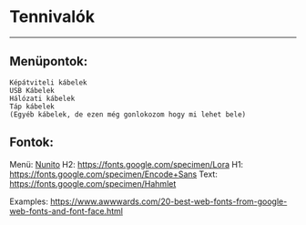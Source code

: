 # Tennivalók
<!-- blank line -->
----
<!-- blank line -->
## Menüpontok:
    Képátviteli kábelek
    USB Kábelek
    Hálózati kábelek
    Táp kábelek
    (Egyéb kábelek, de ezen még gonlokozom hogy mi lehet bele)

## Fontok:

Menü:    [Nunito][nunito-font]
H2:      https://fonts.google.com/specimen/Lora
H1:      https://fonts.google.com/specimen/Encode+Sans
Text:    https://fonts.google.com/specimen/Hahmlet

Examples: https://www.awwwards.com/20-best-web-fonts-from-google-web-fonts-and-font-face.html

[nunito-font]:https://fonts.google.com/specimen/Nunito#standard-styles